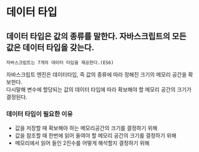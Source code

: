 # 데이터 타입



## 데이터 타입은 값의 종류를 말한다. 자바스크립트의 모든 값은 데이터 타입을 갖는다.
```
자바스크립트는 7개의 데이터 타입을 제공한다.(ES6)
```
자바스크립트 엔진은 데이터타입, 즉 값의 종류에 따라 정해진 크기의 메모리 공간을 확보한다.</br>
다시말해 변수에 할당되는 값의 데이터 타입에 따라 확보해야 할 메모리 공간의 크기가 결정된다.

### 데이터 타입이 필요한 이유
* 값을 저장할 때 확보해야 하는 메모리공간의 크기를 결정하기 위해
* 값을 참조할 때 한번에 읽어 들여야 할 메모리 공간의 크기를 결정하기 위해
* 메모리에서 읽어 들인 2진수를 어떻게 해석할지 결정하기 위해
